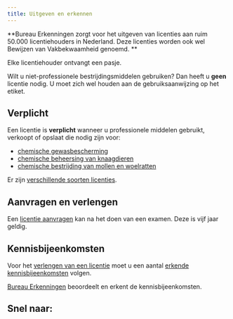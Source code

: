 ```yaml
---
title: Uitgeven en erkennen
---
```

**Bureau Erkenningen zorgt voor het uitgeven van licenties aan ruim 50.000 licentiehouders in Nederland. Deze licenties worden ook wel Bewijzen van Vakbekwaamheid genoemd. **

Elke licentiehouder ontvangt een pasje.

Wilt u niet-professionele bestrijdingsmiddelen gebruiken? Dan heeft u **geen** licentie nodig. U moet zich wel houden aan de gebruiksaanwijzing op het etiket.

## Verplicht

Een licentie is **verplicht** wanneer u professionele middelen gebruikt, verkoopt of opslaat die nodig zijn voor:

* [chemische gewasbescherming](/licenties/welke-licenties-zijn-er/gewasbescherming)
* [chemische beheersing van knaagdieren](/licenties/welke-licenties-zijn-er/knaagdierbeheersing)
* [chemische bestrijding van mollen en woelratten](/licenties/welke-licenties-zijn-er/bestrijding-mollen-en-woelratten)

Er zijn [verschillende soorten licenties](/licenties/welke-licenties-zijn-er).

## Aanvragen en verlengen

Een [licentie aanvragen](/licenties/licentie-aanvragen) kan na het doen van een examen. Deze is vijf jaar geldig.

## Kennisbijeenkomsten

Voor het [verlengen van een licentie](/licenties/licentie-verlengen) moet u een aantal [erkende kennisbijeenkomsten](/bijeenkomsten) volgen.

[Bureau Erkenningen](wat-wij-doen/bureau-erkenningen) beoordeelt en erkent de kennisbijeenkomsten.

## Snel naar:

<link-container>
<link-button link='{"name": "Welke licentie heb ik nodig?","url": "/licenties/welke-licentie-heb-ik-nodig"}'></link-button>
<link-button link='{"name": "Licentie aanvragen?","url": "/licenties/licentie-aanvragen"}'></link-button>
<link-button link='{"name": "Licentie verlengen","url": "/licenties/licentie-verlengen"}'></link-button>
<link-button link='{"name": "Pas kwijt","url": "/mijn-bureau-erkenningen/pas-kwijt"}'></link-button>
</link-container>

